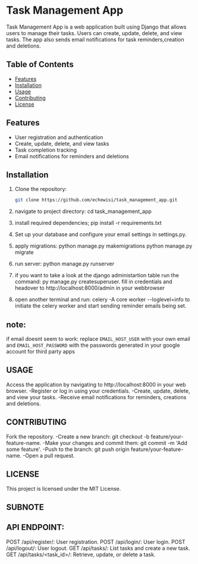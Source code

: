 # Task Management App



Task Management App is a web application built using Django that allows users to manage their tasks. Users can create, update, delete, and view tasks. The app also sends email notifications for task reminders,creation and deletions.

## Table of Contents

- [Features](#features)
- [Installation](#installation)
- [Usage](#usage)
- [Contributing](#contributing)
- [License](#license)

## Features

- User registration and authentication
- Create, update, delete, and view tasks
- Task completion tracking
- Email notifications for reminders and deletions

## Installation

1. Clone the repository:

   ```bash
   git clone https://github.com/echewisi/task_management_app.git
   
2. navigate to project directory:
  cd task_management_app

3. install required dependencies;
     pip install -r requirements.txt
   
4.  Set up your database and configure your email settings in settings.py.

5.  apply migrations:
    python manage.py makemigrations
     python manage.py migrate
    
6. run server:
    python manage.py runserver

7. if you want to take a look at the django administartion table
    run the command: py manage.py createsuperuser.
    fill in credentials and headover to http://localhost:8000/admin in your webbrowser
  
8. open another terminal and run:
    celery -A core worker --loglevel=info
    to initiate the celery worker and start sending reminder emails being set.

## note: 
if email doesnt seem to work:
replace `EMAIL_HOST_USER` with your own email and `EMAIL_HOST_PASSWORD` with the passwords generated in your google account for third party apps

## USAGE
Access the application by navigating to http://localhost:8000 in your web browser.
-Register or log in using your credentials.
-Create, update, delete, and view your tasks.
-Receive email notifications for reminders, creations and deletions.

## CONTRIBUTING
Fork the repository.
-Create a new branch: git checkout -b feature/your-feature-name.
-Make your changes and commit them: git commit -m 'Add some feature'.
-Push to the branch: git push origin feature/your-feature-name.
-Open a pull request.

## LICENSE
This project is licensed under the MIT License.

## SUBNOTE
## API ENDPOINT:
POST /api/register/: User registration.
POST /api/login/: User login.
POST /api/logout/: User logout.
GET /api/tasks/: List tasks and create a new task.
GET /api/tasks/<task_id>/: Retrieve, update, or delete a task.
   
    
